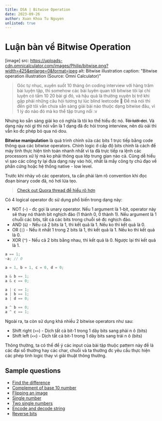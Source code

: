```yaml
---
title: DSA | Bitwise Operation
date: 2023-09-26
author: Xuan Khoa Tu Nguyen
unlisted: true
---
```


# Luận bàn về Bitwise Operation

[image]
  src: https://uploads-cdn.omnicalculator.com/images/Philip/bitwise.png?width=425&enlarge=0&format=jpeg
  alt: Bitwise illustration
  caption: "Bitwise operation illustration (Source: Omni Calculator)"

> Góc tự nhục, xuyên suốt 10 tháng ôn coding interview với hàng trăm bài luyện tập, thì somehow các
> bài luyên quan tới bitwise tôi lại chỉ luyện có tầm 10 20 bài gì đó, và hậu quả là thường xuyên bị
> trớ khi gặp phải những câu hỏi tương tự lúc blind leetcode 🙂 Để mà nói thì đến giờ tôi vẫn chưa
> sẵn sàng giải bài nào thuộc dạng bitwise đâu, vì 1 lý do nào đó mà ko thể tập trung nổi :v

Nhưng ko sẵn sàng giải ko có nghĩa là tôi ko thể hiểu đc nó. ~~Tôi lười dei~~. Và dạng này nói gì
thì nói vẫn là 1 dạng đã đc hỏi trong interview, nên dù oải thì vẫn ko đc phép bỏ qua nó dou.

**Bitwise manipulation** là quá trình chỉnh sửa các bits 1 trực tiếp bằng code thông qua các
bitwise operators. Chỉnh logic ở cấp độ bits chính là cách để máy tính thực hiện tính toán nhanh
nhất vì ta đã trực tiếp ra lệnh các processors xử lý mà ko phải thông qua lớp trung gian nào cả.
Cũng dễ hiểu vì sao các công ty lại đưa dạng này vào hỏi, nhất là mấy công ty chủ đạo về phần cứng
hoặc hệ thống native - low level.

Trước khi nhảy vô các operators, ta cần phải làm rõ convention khi đọc đoạn binary code đã, nó hơi
lừa tẹo.

> [Check out Quora thread để hiểu rõ hơn](https://qr.ae/pK8WZb)

Có 4 logical operator đc sử dụng phổ biến trong dạng này:

- NOT (`~`) - đc gọi là unary operator. Nếu 1 argument là 1-bit, operator này sẽ thay nó thành bit
nghịch đảo (1 thành 0, 0 thành 1). Nếu argument là 1 chuỗi các bits, tất cả các bits trong chuỗi sẽ
đc nghịch đảo.
- AND (`&`) - Nếu cả 2 bits là 1, thì kết quả là 1. Nếu ko thì kết quả là 0.
- OR (`|`) - Nếu ít nhất 1 trong 2 bits là 1, thì kết quả là 1. Nếu ko thì kết quả là 0.
- XOR (`^`) - Nếu cả 2 bits bằng nhau, thì kết quả là 0. Ngược lại thì kết quả là 1.

```cpp
a == 1;
~a; // 0

a = 1, b = 1, c = 0, d = 0;

a & b == 1;
a & c == 0;

a | c == 1;
a | b == 1;
a | d == 0;

a ^ b == 0;
a ^ c == 1;
```

Ngoài ra, ta còn sử dụng khá nhiều 2 bitwise operators như sau:

- Shift right (`>>`) - Dịch tất cả bit-1 trong 1 dãy bits sang phải n ô (bits)
- Shift left (`<<`) - Dịch tất cả bit-1 trong 1 dãy bits sang trái n ô (bits)

Thông thường, ta có thể để ý các input của bài tập thuộc pattern này đề là các đại số thường hay các
char, chuỗi và ta thường đc yêu cầu thực hiện các phép tính logic thay vì giải thuật thông thường.

## Sample questions

- [Find the difference](https://leetcode.com/problems/find-the-difference)
- [Complement of base 10 number](https://leetcode.com/problems/complement-of-base-10-integer)
- [Flipping an image](https://leetcode.com/problems/flipping-an-image)
- [Single number](https://leetcode.com/problems/single-number)
- [Two single numbers](https://leetcode.com/problems/single-number-iii/)
- [Encode and decode string](https://leetcode.com/problems/encode-and-decode-strings)
- [Reverse bits](https://leetcode.com/problems/reverse-bits)
